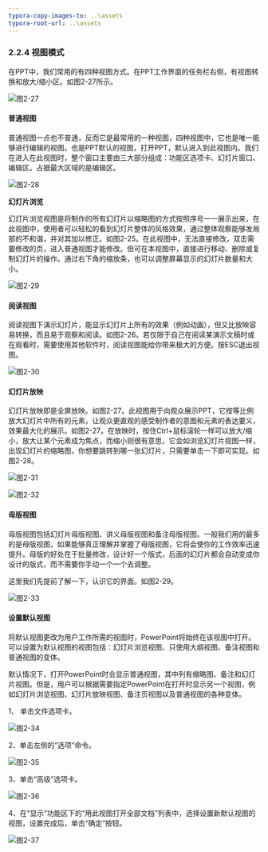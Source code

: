```yaml
---
typora-copy-images-to: ..\assets
typora-root-url: ..\assets
---
```


### **2.2.4**  **视图模式**

在PPT中，我们常用的有四种视图方式。在PPT工作界面的任务栏右侧，有视图转换和放大/缩小区。如图2-27所示。

![图2-27](/clip_image001.png)

#### **普通视图**

普通视图一点也不普通，反而它是最常用的一种视图，四种视图中，它也是唯一能够进行编辑的视图。也是PPT默认的视图，打开PPT，默认进入到此视图内。我们在进入在此视图时，整个窗口主要由三大部分组成：功能区选项卡、幻灯片窗口、编辑区。占据最大区域的是编辑区。

![图2-28](/clip_image003-1565861497783.png)

**幻灯片浏览**

幻灯片浏览视图是将制作的所有幻灯片以缩略图的方式按照序号一一展示出来，在此视图中，使用者可以轻松的看到幻灯片整体的风格效果，通过整体观察能够发局部的不和谐，并对其加以修正。如图2-25。在此视图中，无法直接修改，双击需要修改的页，进入普通视图才能修改。但可在本视图中，直接进行移动、删除或复制幻灯片的操作。通过右下角的缩放条，也可以调整屏幕显示的幻灯片数量和大小。

![图2-29](/clip_image002-1565861528141.png)

#### **阅读视图**

阅读视图下演示幻灯片，能显示幻灯片上所有的效果（例如动画），但又比放映容易转换，而且易于观察和阅读。如图2-26。若仅限于自己在阅读某演示文稿时或在观看时，需要使用其他软件时，阅读视图能给你带来极大的方便。按ESC退出视图。

![图2-30](/clip_image002-1565861549283.png)

#### **幻灯片放映**

幻灯片放映即是全屏放映。如图2-27。此视图用于向观众展示PPT，它按等比例放大幻灯片中所有的元素，让观众更直观的感受制作者的意图和元素的表达要义，效果最大化的展示。如图2-27。在放映时，按住Ctrl+鼠标滚轮一样可以放大/缩小，放大让某个元素成为焦点，而缩小则很有意思，它会如浏览幻灯片视图一样，出现幻灯片的缩略图，你想要跳转到哪一张幻灯片，只需要单击一下即可实现。如图2-28。

![图2-31](/clip_image002-1565861572248.png)

![图2-32](/clip_image002-1565861601028.png)

#### **母版视图**

母版视图包括幻灯片母版视图、讲义母版视图和备注母版视图。一般我们用的最多的是母版视图，如果能够真正理解并掌握了母版视图，它将会使你的工作效率迅速提升。母版的好处在于批量修改，设计好一个版式，后面的幻灯片都会自动变成你设计的版式，而不需要你手动一个一个去调整。

这里我们先提前了解一下，认识它的界面。如图2-29。

![图2-33](/clip_image002-1565861619415.png)

#### **设置默认视图**

将默认视图更改为用户工作所需的视图时，PowerPoint将始终在该视图中打开。可以设置为默认视图的视图包括：幻灯片浏览视图、只使用大纲视图、备注视图和普通视图的变体。

默认情况下，打开PowerPoint时会显示普通视图，其中列有缩略图、备注和幻灯片视图。但是，用户可以根据需要指定PowerPoint在打开时显示另一个视图，例如幻灯片浏览视图、幻灯片放映视图、备注页视图以及普通视图的各种变体。

1、  单击文件选项卡。

![图2-34](/clip_image002-1565861637593.png)

2、单击左侧的“选项”命令。

![图2-35](/clip_image002-1565861650655.png)

3、单击“高级”选项卡。

![图2-36](/1565861692420.png)

4、在“显示”功能区下的“用此视图打开全部文档”列表中，选择设置新默认视图的视图，设置完成后，单击“确定”按钮。

![图2-37](/clip_image002-1565861709465.png)

